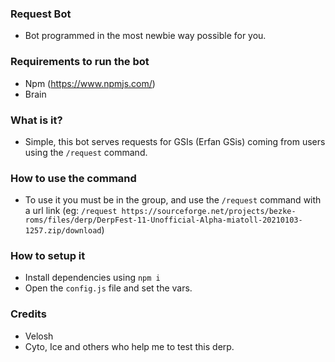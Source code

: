### Request Bot
* Bot programmed in the most newbie way possible for you.

### Requirements to run the bot
* Npm (https://www.npmjs.com/)
* Brain

### What is it?
* Simple, this bot serves requests for GSIs (Erfan GSis) coming from users using the ```/request``` command.

### How to use the command
* To use it you must be in the group, and use the ```/request``` command with a url link (eg: ```/request https://sourceforge.net/projects/bezke-roms/files/derp/DerpFest-11-Unofficial-Alpha-miatoll-20210103-1257.zip/download```)

### How to setup it
* Install dependencies using ```npm i```
* Open the ```config.js``` file and set the vars.

### Credits
* Velosh
* Cyto, Ice and others who help me to test this derp.
